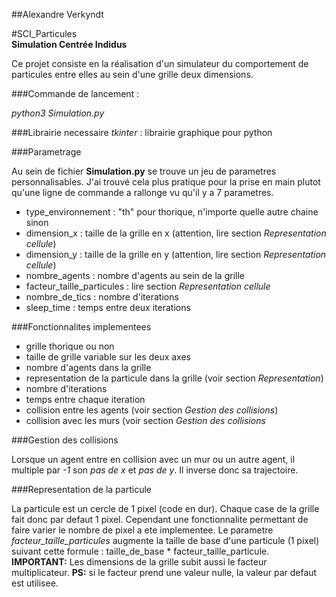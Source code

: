 ##Alexandre Verkyndt


#SCI_Particules  
**Simulation Centrée Indidus**


Ce projet consiste en la réalisation d'un simulateur du comportement de particules entre elles au sein d'une grille deux dimensions.

###Commande de lancement :

*python3 Simulation.py*

###Librairie necessaire
*tkinter* : librairie graphique pour python

###Parametrage

Au sein de fichier **Simulation.py** se trouve un jeu de parametres personnalisables. 
J'ai trouvé cela plus pratique pour la prise en main plutot qu'une ligne de commande a rallonge vu qu'il y a 7 parametres.

- type_environnement        : "th" pour thorique, n'importe quelle autre chaine sinon
- dimension_x               : taille de la grille en x (attention, lire section *Representation cellule*)
- dimension_y               : taille de la grille en y (attention, lire section *Representation cellule*)
- nombre_agents             : nombre d'agents au sein de la grille
- facteur_taille_particules : lire section *Representation cellule*
- nombre_de_tics            : nombre d'iterations
- sleep_time                : temps entre deux iterations

###Fonctionnalites implementees

- grille thorique ou non
- taille de grille variable sur les deux axes
- nombre d'agents dans la grille
- representation de la particule dans la grille (voir section *Representation*)
- nombre d'iterations
- temps entre chaque iteration
- collision entre les agents (voir section *Gestion des collisions*)
- collision avec les murs (voir section *Gestion des collisions*

###Gestion des collisions

Lorsque un agent entre en collision avec un mur ou un autre agent, il multiple par *-1* son *pas de x* et *pas de y*. Il inverse donc sa trajectoire.

###Representation de la particule

La particule est un cercle de 1 pixel (code en dur). Chaque case de la grille fait donc par defaut 1 pixel. 
Cependant une fonctionnalite permettant de faire varier le nombre de pixel a ete implementee. Le parametre *facteur_taille_particules* augmente la taille de base d'une particule (1 pixel) suivant cette formule : taille_de_base * facteur_taille_particule. 
**IMPORTANT:** Les dimensions de la grille subit aussi le facteur multiplicateur.
**PS:** si le facteur prend une valeur nulle, la valeur par defaut est utilisee.
